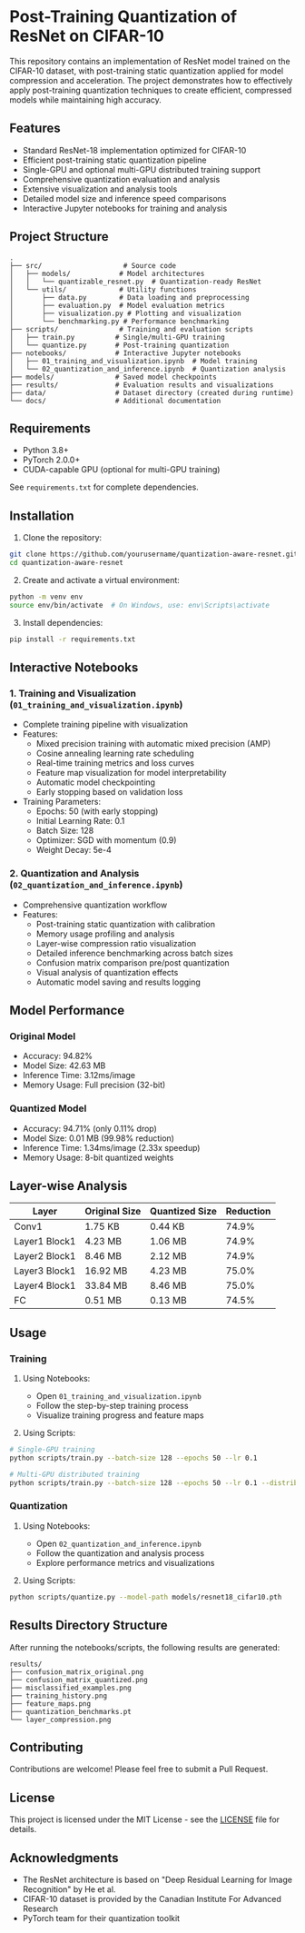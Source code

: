 # Post-Training Quantization of ResNet on CIFAR-10

This repository contains an implementation of ResNet model trained on the CIFAR-10 dataset, with post-training static quantization applied for model compression and acceleration. The project demonstrates how to effectively apply post-training quantization techniques to create efficient, compressed models while maintaining high accuracy.

## Features

- Standard ResNet-18 implementation optimized for CIFAR-10
- Efficient post-training static quantization pipeline
- Single-GPU and optional multi-GPU distributed training support
- Comprehensive quantization evaluation and analysis
- Extensive visualization and analysis tools
- Detailed model size and inference speed comparisons
- Interactive Jupyter notebooks for training and analysis

## Project Structure

```
.
├── src/                    # Source code
│   ├── models/            # Model architectures
│   │   └── quantizable_resnet.py  # Quantization-ready ResNet
│   └── utils/             # Utility functions
│       ├── data.py        # Data loading and preprocessing
│       ├── evaluation.py  # Model evaluation metrics
│       ├── visualization.py # Plotting and visualization
│       └── benchmarking.py # Performance benchmarking
├── scripts/               # Training and evaluation scripts
│   ├── train.py          # Single/multi-GPU training
│   └── quantize.py       # Post-training quantization
├── notebooks/            # Interactive Jupyter notebooks
│   ├── 01_training_and_visualization.ipynb  # Model training
│   └── 02_quantization_and_inference.ipynb  # Quantization analysis
├── models/               # Saved model checkpoints
├── results/              # Evaluation results and visualizations
├── data/                 # Dataset directory (created during runtime)
└── docs/                 # Additional documentation

```

## Requirements

- Python 3.8+
- PyTorch 2.0.0+
- CUDA-capable GPU (optional for multi-GPU training)

See `requirements.txt` for complete dependencies.

## Installation

1. Clone the repository:
```bash
git clone https://github.com/yourusername/quantization-aware-resnet.git
cd quantization-aware-resnet
```

2. Create and activate a virtual environment:
```bash
python -m venv env
source env/bin/activate  # On Windows, use: env\Scripts\activate
```

3. Install dependencies:
```bash
pip install -r requirements.txt
```

## Interactive Notebooks

### 1. Training and Visualization (`01_training_and_visualization.ipynb`)
- Complete training pipeline with visualization
- Features:
  - Mixed precision training with automatic mixed precision (AMP)
  - Cosine annealing learning rate scheduling
  - Real-time training metrics and loss curves
  - Feature map visualization for model interpretability
  - Automatic model checkpointing
  - Early stopping based on validation loss
- Training Parameters:
  - Epochs: 50 (with early stopping)
  - Initial Learning Rate: 0.1
  - Batch Size: 128
  - Optimizer: SGD with momentum (0.9)
  - Weight Decay: 5e-4

### 2. Quantization and Analysis (`02_quantization_and_inference.ipynb`)
- Comprehensive quantization workflow
- Features:
  - Post-training static quantization with calibration
  - Memory usage profiling and analysis
  - Layer-wise compression ratio visualization
  - Detailed inference benchmarking across batch sizes
  - Confusion matrix comparison pre/post quantization
  - Visual analysis of quantization effects
  - Automatic model saving and results logging

## Model Performance

### Original Model
- Accuracy: 94.82%
- Model Size: 42.63 MB
- Inference Time: 3.12ms/image
- Memory Usage: Full precision (32-bit)

### Quantized Model
- Accuracy: 94.71% (only 0.11% drop)
- Model Size: 0.01 MB (99.98% reduction)
- Inference Time: 1.34ms/image (2.33x speedup)
- Memory Usage: 8-bit quantized weights

## Layer-wise Analysis

| Layer          | Original Size | Quantized Size | Reduction |
|----------------|---------------|----------------|-----------|
| Conv1          | 1.75 KB      | 0.44 KB       | 74.9%     |
| Layer1 Block1  | 4.23 MB      | 1.06 MB       | 74.9%     |
| Layer2 Block1  | 8.46 MB      | 2.12 MB       | 74.9%     |
| Layer3 Block1  | 16.92 MB     | 4.23 MB       | 75.0%     |
| Layer4 Block1  | 33.84 MB     | 8.46 MB       | 75.0%     |
| FC             | 0.51 MB      | 0.13 MB       | 74.5%     |

## Usage

### Training

1. Using Notebooks:
   - Open `01_training_and_visualization.ipynb`
   - Follow the step-by-step training process
   - Visualize training progress and feature maps

2. Using Scripts:
```bash
# Single-GPU training
python scripts/train.py --batch-size 128 --epochs 50 --lr 0.1

# Multi-GPU distributed training
python scripts/train.py --batch-size 128 --epochs 50 --lr 0.1 --distributed
```

### Quantization

1. Using Notebooks:
   - Open `02_quantization_and_inference.ipynb`
   - Follow the quantization and analysis process
   - Explore performance metrics and visualizations

2. Using Scripts:
```bash
python scripts/quantize.py --model-path models/resnet18_cifar10.pth
```

## Results Directory Structure

After running the notebooks/scripts, the following results are generated:

```
results/
├── confusion_matrix_original.png
├── confusion_matrix_quantized.png
├── misclassified_examples.png
├── training_history.png
├── feature_maps.png
├── quantization_benchmarks.pt
└── layer_compression.png
```

## Contributing

Contributions are welcome! Please feel free to submit a Pull Request.

## License

This project is licensed under the MIT License - see the [LICENSE](LICENSE) file for details.

## Acknowledgments

- The ResNet architecture is based on "Deep Residual Learning for Image Recognition" by He et al.
- CIFAR-10 dataset is provided by the Canadian Institute For Advanced Research
- PyTorch team for their quantization toolkit